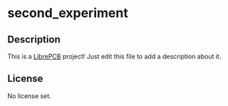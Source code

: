 # second_experiment

## Description

This is a [LibrePCB](https://librepcb.org) project!
Just edit this file to add a description about it.

## License

No license set.
